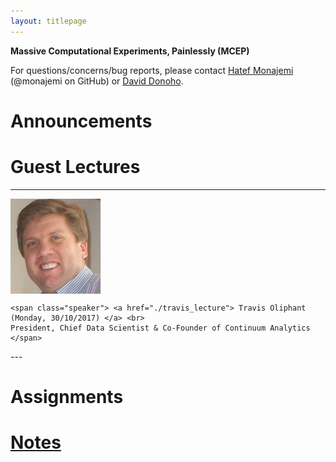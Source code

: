 ```yaml
---
layout: titlepage
---
```


**Massive Computational Experiments, Painlessly (MCEP)**

For questions/concerns/bug reports, please contact [Hatef Monajemi](http://web.stanford.edu/~monajemi/) (@monajemi on GitHub) or [David Donoho](https://profiles.stanford.edu/david-donoho).


# [](#announcements)Announcements

# [](#guest_lectures) Guest Lectures

---
<div class="speakerphoto">
<img style="vertical-align:middle" src="assets/img/travis_oliphant.jpg">

    <span class="speaker"> <a href="./travis_lecture"> Travis Oliphant (Monday, 30/10/2017) </a> <br> 
    President, Chief Data Scientist & Co-Founder of Continuum Analytics 
    </span>

</div>
---

# [](#hw)Assignments

# [Notes](notes)




